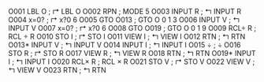 O001	LBL O		; &rsh; LBL O
O002	RPN		; MODE 5
O003	INPUT R		; &lsh; INPUT R
O004	x=0?		; &rsh; x?0 6
O005	GTO O013	; GTO O 0 1 3
O006	INPUT V		; &lsh; INPUT V
O007	x=0?		; &rsh; x?0 6
O008	GTO O019	; GTO O 0 1 9
O009	RCL&divide; R		; RCL &divide; R
O010	STO I		; &rsh; STO I
O011	VIEW I		; &lsh; VIEW I
O012	RTN		; &lsh; RTN
O013*	INPUT V		; &lsh; INPUT V
O014	INPUT I		; &lsh; INPUT I
O015	&divide;		; &divide;
O016	STO R		; &rsh; STO R
O017	VIEW R		; &lsh; VIEW R
O018	RTN		; &lsh; RTN
O019*	INPUT I		; &lsh; INPUT I
O020	RCL&times; R		; RCL &times; R
O021	STO V		; &rsh; STO V
O022	VIEW V		; &lsh; VIEW V
O023	RTN		; &lsh; RTN
